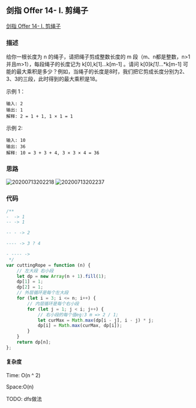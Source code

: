 ## 剑指 Offer 14- I. 剪绳子

[剑指 Offer 14- I. 剪绳子](https://leetcode-cn.com/problems/jian-sheng-zi-lcof/)

### 描述

给你一根长度为 n 的绳子，请把绳子剪成整数长度的 m 段（m、n都是整数，n>1并且m>1），每段绳子的长度记为 k[0],k[1]...k[m-1] 。请问 k[0]*k[1]*...*k[m-1] 可能的最大乘积是多少？例如，当绳子的长度是8时，我们把它剪成长度分别为2、3、3的三段，此时得到的最大乘积是18。

示例 1：

```
输入: 2
输出: 1
解释: 2 = 1 + 1, 1 × 1 = 1
```

示例 2:

```
输入: 10
输出: 36
解释: 10 = 3 + 3 + 4, 3 × 3 × 4 = 36
```

### 思路

![20200713202218]( https://supyyy-1259673491.cos.ap-beijing.myqcloud.com/2020/pictures20200713202218.png)
![20200713202237]( https://supyyy-1259673491.cos.ap-beijing.myqcloud.com/2020/pictures20200713202237.png)


### 代码

```js
/**
-  -> 1
-- -> 1

-- - -> 2

---- -> 3 ? 4 

- ---- ->  
 */
var cuttingRope = function (n) {
	// 左大段 右小段 
	let dp = new Array(n + 1).fill(1);
	dp[1] = 1;
	dp[2] = 1;
	// 外层循环是每个左大段
	for (let i = 3; i <= n; i++) {
		// 内层循环是每个右小段
		for (let j = 1; j < i; j++) {
			// 右小段的每个值eg:3 m => 2 / 1;
			let curMax = Math.max(dp[i - j], i - j) * j;
			dp[i] = Math.max(curMax, dp[i]);
		}
	}
	return dp[n];
};
```

#### 复杂度

Time: O(n ^ 2)

Space:O(n)

TODO: dfs做法
